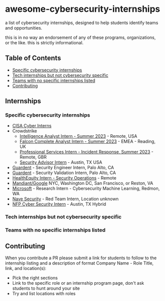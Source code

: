 # awesome-cybersecurity-internships

a list of cybersecurity internships, designed to help students identify teams and opportunities.

this is in no way an endorsement of any of these programs, organizations, or the like. this is strictly informational.

## Table of Contents

* [Specific cybersecurity internships](#specific-cybersecurity-internships)
* [Tech internships but not cybersecurity specific](#tech-internships-but-not-cybersecurity-specific)
* [Teams with no specific internships listed](#teams-with-no-specific-internships-listed)
* [Contributing](#contributing)

## Internships

### Specific cybersecurity internships

* [CISA Cyber Interns](https://www.cisa.gov/cyber-interns)
* Crowdstrike
  * [Intelligence Analyst Intern - Summer 2023](https://crowdstrike.wd5.myworkdayjobs.com/en-US/crowdstrikecareers/job/USA---Remote/Intelligence-Analyst-Intern---Summer-2023--Remote---USA-_R12053?q=internship) - Remote, USA
  * [Falcon Complete Analyst Intern - Summer 2023](https://crowdstrike.wd5.myworkdayjobs.com/en-US/crowdstrikecareers/job/United-Kingdom---Reading/Falcon-Complete-Analyst-Intern---Summer-2023----EMEA---Reading--UK-_R10911?q=internship) - EMEA - Reading, UK
  * [Professional Services Intern - Incident Response, Summer 2023](https://crowdstrike.wd5.myworkdayjobs.com/en-US/crowdstrikecareers/job/United-Kingdom---Remote/Professional-Services-Intern---Incident-Response--Summer-2023--Remote--GBR-_R11663?q=internship) - Remote, GBR
  * [Security Advisor Intern](https://crowdstrike.wd5.myworkdayjobs.com/en-US/crowdstrikecareers/job/USA---San-Antonio-TX/Security-Advisor-Intern_R11651?q=internship) - Austin, TX USA
* [Guardent](https://www.smartrecruiters.com/GuardantHealth/743999888104445-security-engineer-intern)  - Security Engineer Intern, Palo Alto, CA
* [Guardent](https://www.smartrecruiters.com/GuardantHealth/743999888104395-security-validation-intern)  - Security Validation Intern, Palo Alto, CA
* [HealthEquity Intern - Security Operations](https://careers-healthequity.icims.com/jobs/5218/intern---security-operations/job?mobile=false&width=995&height=500&bga=true&needsRedirect=false&jan1offset=-300&jun1offset=-240) - Remote
* [Mandiant/Google](https://careers.google.com/jobs/results/110830639655068358-security-consultant-intern-summer-2023/) NYC, Washington DC, San Francisco, or Reston, VA
* [Microsoft](https://microsoft.talentify.io/job/research-intern-cybersecurity-machine-learning-redmond-washington-microsoft-1496779) - Research Intern - Cybersecurity Machine Learning, Redmon, WA
* [Nave Security](https://www.linkedin.com/feed/update/urn:li:activity:7097899516959367168/) - Red Team Intern, Location unknown
* [NFP Cyber Security Intern](https://www.linkedin.com/jobs/view/3443446856/) - Austin, TX Hybrid

### Tech internships but not cybersecurity specific

### Teams with no specific internships listed

## Contributing

When you contribute a PR please submit a link for students to follow to the internship listing and a description of format Company Name - Role Title, link, and location(s):

* Pick the right sections
* Link to the specific role or an internship program page, don't ask students to hunt around your site
* Try and list locations with roles
